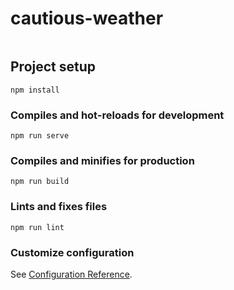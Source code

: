 # cautious-weather

<center>
  <img src='https://img.shields.io/badge/Build-Passing-green' alt='' />
</center>

## Project setup
```
npm install
```

### Compiles and hot-reloads for development
```
npm run serve
```

### Compiles and minifies for production
```
npm run build
```

### Lints and fixes files
```
npm run lint
```

### Customize configuration
See [Configuration Reference](https://cli.vuejs.org/config/).

